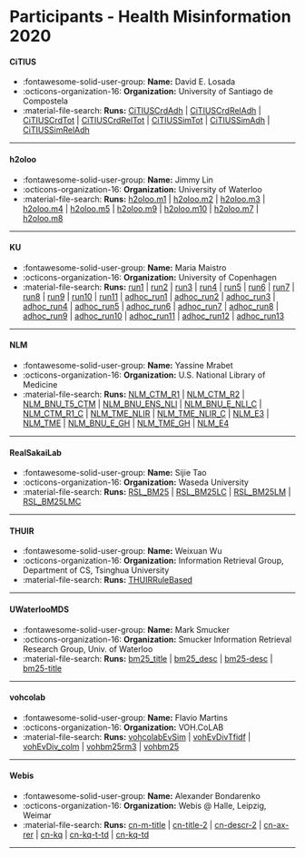 # Participants - Health Misinformation 2020 

#### CiTIUS
 - :fontawesome-solid-user-group: **Name:** David E. Losada 
 - :octicons-organization-16: **Organization:** University of Santiago de Compostela
 - :material-file-search: **Runs:** [CiTIUSCrdAdh](./runs.md#citiuscrdadh) | [CiTIUSCrdRelAdh](./runs.md#citiuscrdreladh) | [CiTIUSCrdTot](./runs.md#citiuscrdtot) | [CiTIUSCrdRelTot](./runs.md#citiuscrdreltot) | [CiTIUSSimTot](./runs.md#citiussimtot) | [CiTIUSSimAdh](./runs.md#citiussimadh) | [CiTIUSSimRelAdh](./runs.md#citiussimreladh)

---
#### h2oloo
 - :fontawesome-solid-user-group: **Name:** Jimmy Lin
 - :octicons-organization-16: **Organization:** University of Waterloo
 - :material-file-search: **Runs:** [h2oloo.m1](./runs.md#h2oloom1) | [h2oloo.m2](./runs.md#h2oloom2) | [h2oloo.m3](./runs.md#h2oloom3) | [h2oloo.m4](./runs.md#h2oloom4) | [h2oloo.m5](./runs.md#h2oloom5) | [h2oloo.m9](./runs.md#h2oloom9) | [h2oloo.m10](./runs.md#h2oloom10) | [h2oloo.m7](./runs.md#h2oloom7) | [h2oloo.m8](./runs.md#h2oloom8)

---
#### KU
 - :fontawesome-solid-user-group: **Name:** Maria Maistro
 - :octicons-organization-16: **Organization:** University of Copenhagen
 - :material-file-search: **Runs:** [run1](./runs.md#run1) | [run2](./runs.md#run2) | [run3](./runs.md#run3) | [run4](./runs.md#run4) | [run5](./runs.md#run5) | [run6](./runs.md#run6) | [run7](./runs.md#run7) | [run8](./runs.md#run8) | [run9](./runs.md#run9) | [run10](./runs.md#run10) | [run11](./runs.md#run11) | [adhoc_run1](./runs.md#adhoc_run1) | [adhoc_run2](./runs.md#adhoc_run2) | [adhoc_run3](./runs.md#adhoc_run3) | [adhoc_run4](./runs.md#adhoc_run4) | [adhoc_run5](./runs.md#adhoc_run5) | [adhoc_run6](./runs.md#adhoc_run6) | [adhoc_run7](./runs.md#adhoc_run7) | [adhoc_run8](./runs.md#adhoc_run8) | [adhoc_run9](./runs.md#adhoc_run9) | [adhoc_run10](./runs.md#adhoc_run10) | [adhoc_run11](./runs.md#adhoc_run11) | [adhoc_run12](./runs.md#adhoc_run12) | [adhoc_run13](./runs.md#adhoc_run13)

---
#### NLM
 - :fontawesome-solid-user-group: **Name:** Yassine Mrabet
 - :octicons-organization-16: **Organization:** U.S. National Library of Medicine
 - :material-file-search: **Runs:** [NLM_CTM_R1](./runs.md#nlm_ctm_r1) | [NLM_CTM_R2](./runs.md#nlm_ctm_r2) | [NLM_BNU_T5_CTM](./runs.md#nlm_bnu_t5_ctm) | [NLM_BNU_ENS_NLI](./runs.md#nlm_bnu_ens_nli) | [NLM_BNU_E_NLI_C](./runs.md#nlm_bnu_e_nli_c) | [NLM_CTM_R1_C](./runs.md#nlm_ctm_r1_c) | [NLM_TME_NLIR](./runs.md#nlm_tme_nlir) | [NLM_TME_NLIR_C](./runs.md#nlm_tme_nlir_c) | [NLM_E3](./runs.md#nlm_e3) | [NLM_TME](./runs.md#nlm_tme) | [NLM_BNU_E_GH](./runs.md#nlm_bnu_e_gh) | [NLM_TME_GH](./runs.md#nlm_tme_gh) | [NLM_E4](./runs.md#nlm_e4)

---
#### RealSakaiLab
 - :fontawesome-solid-user-group: **Name:** Sijie Tao
 - :octicons-organization-16: **Organization:** Waseda University
 - :material-file-search: **Runs:** [RSL_BM25](./runs.md#rsl_bm25) | [RSL_BM25LC](./runs.md#rsl_bm25lc) | [RSL_BM25LM](./runs.md#rsl_bm25lm) | [RSL_BM25LMC](./runs.md#rsl_bm25lmc)

---
#### THUIR
 - :fontawesome-solid-user-group: **Name:** Weixuan Wu
 - :octicons-organization-16: **Organization:** Information Retrieval Group, Department of CS, Tsinghua University
 - :material-file-search: **Runs:** [THUIRRuleBased](./runs.md#thuirrulebased)

---
#### UWaterlooMDS
 - :fontawesome-solid-user-group: **Name:** Mark Smucker
 - :octicons-organization-16: **Organization:** Smucker Information Retrieval Research Group, Univ. of Waterloo
 - :material-file-search: **Runs:** [bm25_title](./runs.md#bm25_title) | [bm25_desc](./runs.md#bm25_desc) | [bm25-desc](./runs.md#bm25-desc) | [bm25-title](./runs.md#bm25-title)

---
#### vohcolab
 - :fontawesome-solid-user-group: **Name:** Flavio Martins
 - :octicons-organization-16: **Organization:** VOH.CoLAB
 - :material-file-search: **Runs:** [vohcolabEvSim](./runs.md#vohcolabevsim) | [vohEvDivTfidf](./runs.md#vohevdivtfidf) | [vohEvDiv_colm](./runs.md#vohevdiv_colm) | [vohbm25rm3](./runs.md#vohbm25rm3) | [vohbm25](./runs.md#vohbm25)

---
#### Webis
 - :fontawesome-solid-user-group: **Name:** Alexander Bondarenko
 - :octicons-organization-16: **Organization:** Webis  @ Halle, Leipzig, Weimar
 - :material-file-search: **Runs:** [cn-m-title](./runs.md#cn-m-title) | [cn-title-2](./runs.md#cn-title-2) | [cn-descr-2](./runs.md#cn-descr-2) | [cn-ax-rer](./runs.md#cn-ax-rer) | [cn-kq](./runs.md#cn-kq) | [cn-kq-t-td](./runs.md#cn-kq-t-td) | [cn-kq-td](./runs.md#cn-kq-td)

---
